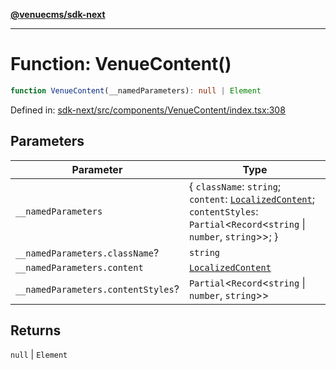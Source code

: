 [**@venuecms/sdk-next**](../Index.md)

***

# Function: VenueContent()

```ts
function VenueContent(__namedParameters): null | Element
```

Defined in: [sdk-next/src/components/VenueContent/index.tsx:308](https://github.com/venuecms/sdk/blob/e839f07e66419aaf9ace81d080584d6bd1f8de14/packages/sdk-next/src/components/VenueContent/index.tsx#L308)

## Parameters

| Parameter | Type |
| ------ | ------ |
| `__namedParameters` | \{ `className`: `string`; `content`: [`LocalizedContent`](../type-aliases/LocalizedContent.md); `contentStyles`: `Partial`\<`Record`\<`string` \| `number`, `string`\>\>; \} |
| `__namedParameters.className`? | `string` |
| `__namedParameters.content` | [`LocalizedContent`](../type-aliases/LocalizedContent.md) |
| `__namedParameters.contentStyles`? | `Partial`\<`Record`\<`string` \| `number`, `string`\>\> |

## Returns

`null` \| `Element`
